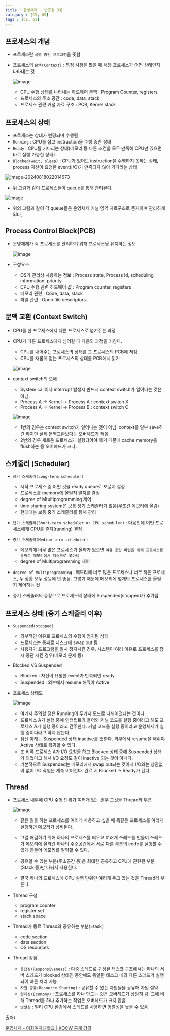 ```yaml
---
title : 운영체제 - 반효경 3강
category : [CS, OS]
tags : [cs, os]
---
```




## 프로세스의 개념

- 프로세스란 `실행 중인 프로그램`을 뜻함

- 프로세스의 `문맥(Context)` : 특정 시점을 봤을 때 해당 프로세스가 어떤 상태인지 나타내는 것

  ![image](https://github.com/user-attachments/assets/78c78bd6-5e8c-4503-84be-030344cde812)

  - CPU 수행 상태를 나타내는 하드웨어 문맥 : Program Counter, registers
  - 프로세스의 주소 공간 : code, data, stack
  - 프로세스 관련 커널 자료 구조 : PCB, Kernel stack



## 프로세스의 상태

- 프로세스는 상태가 변경되며 수행됨
- `Running` : CPU를 잡고 instruction을 수행 중인 상태
- `Ready` : CPU를 기다리는 상태(메모리 등 다른 조건을 모두 만족해 CPU만 있으면 바로 실행 가능한 상태)
- `Blocked(wait, sleep)` : CPU가 있어도 instruction을 수행하지 못하는 상태, process 자신이 요청한 event(I/O)가 만족되지 않아 기다리는 상태

![image-20240818022014973](C:\Users\whd82\AppData\Roaming\Typora\typora-user-images\image-20240818022014973.png)

- 위 그림과 같이 프로세스들이 queue를 통해 관리된다.

![image](https://github.com/user-attachments/assets/e190bbc8-305c-4e0f-8600-d28e9aff76f0)

- 위의 그림과 같이 각 queue들은 운영체제 커널 영역 자료구조로 존재하며 관리하게 된다.



## Process Control Block(PCB)

- 운영체제가 각 프로세스를 관리하기 위해 프로세스당 유지하는 정보

  ![image](https://github.com/user-attachments/assets/5c4c2499-8f26-4d12-99d0-79ad955b5636)

- 구성요소

  - OS가 관리상 사용하는 정보 : Process state, Process Id, scheduling information, priority
  - CPU 수행 관련 하드웨어 값 : Program counter, registers
  - 메모리 관련 : Code, data, stack
  - 파일 관련 : Open file descriptors..



## 문맥 교환 (Context Switch)

- CPU를 한 프로세스에서 다른 프로세스로 넘겨주는 과정

- CPU가 다른 프로세스에게 넘어갈 때 다음의 과정을 거친다.

  - CPU를 내어주는 프로세스의 상태를 그 프로세스의 PCB에 저장
  - CPU를 새롭게 얻는 프로세스의 상태를 PCB에서 읽기

  ![image](https://github.com/user-attachments/assets/b6214d3f-4ee4-4fab-8e7c-b2dacbf0af72)

- context switch의 오해

  - System call이나 interrupt 발생시 반드시 context switch가 일어나는 것은 아님.
  - Process A -> Kernel -> Process A : context switch X
  - Process A -> Kernel -> Process B : context switch O 

  ![image](https://github.com/user-attachments/assets/6539aa2d-3bf6-446b-8835-d51dc0676686)

  - 1번의 경우는 context switch가 일어나는 것이 아님. context를 일부 save하긴 하지만 실제 문맥교환보다는 오버헤드가 적음
  - 2번의 경우 새로운 프로세스가 실행되어야 하기 때문에 cache memory를 flush하는 등 오버헤드가 크다.



## 스케줄러 (Scheduler)

- `장기 스케줄러(Long-term scheduler)` 
  - 시작 프로세스 중 어떤 것을 ready queue로 보낼지 결정
  - 프로세스를 memory에 올릴지 말지를 결정
  - degree of Mtultiprogramming 제어
  - time sharing system은 보통 장기 스케줄러가 없음(무조건 메모리에 올림)
  - 현대에는 보통 중기 스케줄러를 통해 관리
- `단기 스케줄러(Short-term scheduler or CPU scheduler)` : 다음번에 어떤 프로세스에게 CPU를 줄지(running) 결정
- `중기 스케줄러(Medium-term scheduler)`
  - 메모리에 너무 많은 프로세스가 올라가 있으면 `여유 공간 마련을 위해 프로세스를 통째로 메모리에서 디스크로 쫓아냄`
  - degree of Multiprogramming 제어
- `degree of Multiprogramming` : 메모리에 너무 많은 프로세스나 너무 적은 프로세스, 두 상황 모두 성능에 안 좋음. 그렇기 때문에 메모리에 몇개의 프로세스를 올릴지 제어하는 것

- 중기 스케줄러의 등장으로 프로세스의 상태에 Suspended(stopped)가 추가됨



## 프로세스 상태 (중기 스케줄러 이후)

- `Suspended(stopped)`
  - 외부적인 이유로 프로세스의 수행이 정지된 상태
  - 프로세스는 통째로 디스크에 swap out 됨
  - 사용자가 프로그램을 일시 정지시킨 경우, 시스템이 여러 이유로 프로세스를 잠시 중단 시킨 경우(메모리 문제 등)

- Blocked VS Suspended 
  - Blocked : 자신이 요청한 event가 만족되면 ready
  - Suspended : 외부에서 resume 해줘야 Active

- 프로세스 상태도

  ![image](https://github.com/user-attachments/assets/60ffc31d-4ea2-441f-9faf-4b7ff1ef8264)

  - 여기서 주의할 점은 Running이 두가지 모드로 나뉘어졌다는 것이다.
  - 프로세스 A가 실행 중에 인터럽트가 들어와 커널 코드를 실행 중이라고 해도 프로세스 A가 실행 중이라고 간주한다. 커널 코드를 실행 중이라고 운영체제가 실행 중이다라고 하지 않는다.
  - 점선 아래는 Suspended 상태 inactive를 뜻한다. 외부에서 resume을 해줘야 Active 상태로 복귀할 수 있다.
  - 또 비록 프로세스 A가 I/O 요청을 하고 Blocked 상태 중에 Suspended 상태가 되었다고 해서 I/O 요청도 같이 inactive 되는 것이 아니다.
  - 기본적으로 Suspended는 메모리에서 swap out되는 것이지 I/O와는 상관없이 없어 I/O 작업은 계속 이어진다. 완료 시 Blocked -> Ready가 된다.



## Thread

- 프로세스 내부에 CPU 수행 단위가 여러개 있는 경우 그것을 Thread라 부름

  ![image](https://github.com/user-attachments/assets/5a549c63-fd4e-40ce-bd3c-6092fb24d58d)

  - 같은 일을 하는 프로세스를 여러개 사용하고 싶을 때 똑같은 프로세스를 여러개 실행하면 메모리가 낭비된다.

  - 그걸 해결하기 위해 하나의 프로세스를 띄우고 여러개 쓰레드를 만들어 쓰레드가 메모리에 올라간 하나의 주소공간에서 서로 다른 부분의 code를 실행할 수 있게 만들어 메모리를 절약할 수 있다.

  - 공유할 수 있는 부분(주소공간 등)은 최대한 공유하고 CPU에 관련된 부분(Stack 등)만 나눠서 사용한다.

  - 결국 하나의 프로세스에 CPU 실행 단위만 여러개 두고 있는 것을 Thread라 부른다.
  
- Thread 구성

  - program counter
  - register set
  - stack space

- Thread가 동료 Thread와 공유하는 부분(=task)

  - code section
  - data section
  - OS resources

- Thread 장점

  - `응답성(Responsiveness)` : 다중 스레드로 구성된 태스크 구조에서는 하나의 서버 스레드가 blocked 상태인 동안에도 동일한 태스크 내의 다른 스레드가 실행되어 빠른 처리 가능
  - `자원 공유(Resource Sharing)` : 공유할 수 있는 자원들을 공유해 자원 절약
  - `경제성(Economy)` : 프로세스를 하나 만드는 것은 오버헤드가 상당히 큼. 그에 비해 Thread를 하나 추가하는 작업은 오버헤드가 크지 않음
  - `병렬성` : 멀티 CPU 환경에서 스레드를 사용하면 병렬성을 높을 수 있음




출처)

[운영체제 - 이화여자대학교 | KOCW 공개 강의](http://www.kocw.net/home/cview.do?cid=3646706b4347ef09)